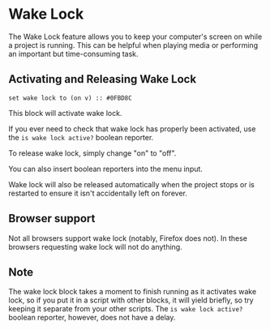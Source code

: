 # Wake Lock

The Wake Lock feature allows you to keep your computer's screen on while a project is running. This can be helpful when playing media or performing an important but time-consuming task.

## Activating and Releasing Wake Lock

```scratch
set wake lock to (on v) :: #0FBD8C
```
This block will activate wake lock.

If you ever need to check that wake lock has properly been activated, use the `is wake lock active?` boolean reporter.

To release wake lock, simply change "on" to "off".

You can also insert boolean reporters into the menu input.

Wake lock will also be released automatically when the project stops or is restarted to ensure it isn't accidentally left on forever.

## Browser support

Not all browsers support wake lock (notably, Firefox does not). In these browsers requesting wake lock will not do anything.

## Note

The wake lock block takes a moment to finish running as it activates wake lock, so if you put it in a script with other blocks, it will yield briefly, so try keeping it separate from your other scripts. The `is wake lock active?` boolean reporter, however, does not have a delay.
